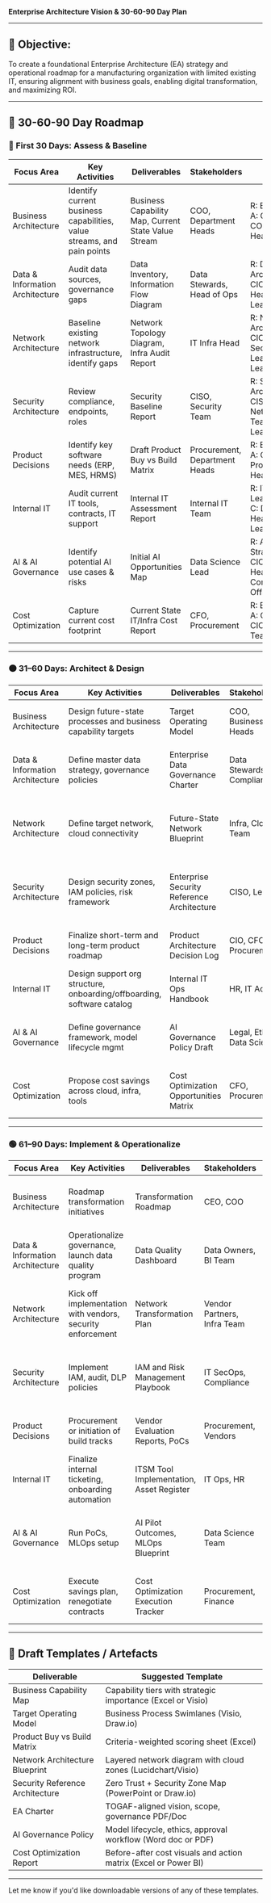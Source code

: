 **Enterprise Architecture Vision & 30-60-90 Day Plan**

---

## 🎯 Objective:

To create a foundational Enterprise Architecture (EA) strategy and operational roadmap for a manufacturing organization with limited existing IT, ensuring alignment with business goals, enabling digital transformation, and maximizing ROI.

---

## 🧭 30-60-90 Day Roadmap

### 🔵 First 30 Days: Assess & Baseline

| Focus Area                      | Key Activities                                                         | Deliverables                                        | Stakeholders                  | RACI                                                              |
| ------------------------------- | ---------------------------------------------------------------------- | --------------------------------------------------- | ----------------------------- | ----------------------------------------------------------------- |
| Business Architecture           | Identify current business capabilities, value streams, and pain points | Business Capability Map, Current State Value Stream | COO, Department Heads         | R: EA Lead, A: CIO, C: COO, I: Dept Heads                         |
| Data & Information Architecture | Audit data sources, governance gaps                                    | Data Inventory, Information Flow Diagram            | Data Stewards, Head of Ops    | R: Data Architect, A: CIO, C: Dept Heads, I: EA Lead              |
| Network Architecture            | Baseline existing network infrastructure, identify gaps                | Network Topology Diagram, Infra Audit Report        | IT Infra Head                 | R: Network Architect, A: CIO, C: Security Lead, I: EA Lead        |
| Security Architecture           | Review compliance, endpoints, roles                                    | Security Baseline Report                            | CISO, Security Team           | R: Security Architect, A: CISO, C: Network/Infra Team, I: EA Lead |
| Product Decisions               | Identify key software needs (ERP, MES, HRMS)                           | Draft Product Buy vs Build Matrix                   | Procurement, Department Heads | R: EA Lead, A: CIO, C: Procurement Head, I: CFO                   |
| Internal IT                     | Audit current IT tools, contracts, IT support                          | Internal IT Assessment Report                       | Internal IT Team              | R: IT Ops Lead, A: CIO, C: Dept Heads, I: EA Lead                 |
| AI & AI Governance              | Identify potential AI use cases & risks                                | Initial AI Opportunities Map                        | Data Science Lead             | R: AI Strategist, A: CIO, C: Dept Heads, I: Compliance Officer    |
| Cost Optimization               | Capture current cost footprint                                         | Current State IT/Infra Cost Report                  | CFO, Procurement              | R: EA Lead, A: CFO, C: CIO, I: IT Team                            |

---

### 🟠 31–60 Days: Architect & Design

| Focus Area                      | Key Activities                                                         | Deliverables                               | Stakeholders                | RACI                                                            |
| ------------------------------- | ---------------------------------------------------------------------- | ------------------------------------------ | --------------------------- | --------------------------------------------------------------- |
| Business Architecture           | Design future-state processes and business capability targets          | Target Operating Model                     | COO, Business Unit Heads    | R: EA Lead, A: CIO, C: COO, I: Dept Heads                       |
| Data & Information Architecture | Define master data strategy, governance policies                       | Enterprise Data Governance Charter         | Data Stewards, Compliance   | R: Data Architect, A: CIO, C: Legal, I: Dept Heads              |
| Network Architecture            | Define target network, cloud connectivity                              | Future-State Network Blueprint             | Infra, Cloud Team           | R: Network Architect, A: CIO, C: Security Architect, I: EA Lead |
| Security Architecture           | Design security zones, IAM policies, risk framework                    | Enterprise Security Reference Architecture | CISO, Legal                 | R: Security Architect, A: CISO, C: CIO, I: Risk & Compliance    |
| Product Decisions               | Finalize short-term and long-term product roadmap                      | Product Architecture Decision Log          | CIO, CFO, Procurement       | R: EA Lead, A: CIO, C: CFO, I: Dept Heads                       |
| Internal IT                     | Design support org structure, onboarding/offboarding, software catalog | Internal IT Ops Handbook                   | HR, IT Admin                | R: IT Ops Lead, A: CIO, C: HR, I: EA Lead                       |
| AI & AI Governance              | Define governance framework, model lifecycle mgmt                      | AI Governance Policy Draft                 | Legal, Ethics, Data Science | R: AI Strategist, A: CIO, C: Legal, I: EA Lead                  |
| Cost Optimization               | Propose cost savings across cloud, infra, tools                        | Cost Optimization Opportunities Matrix     | CFO, Procurement            | R: EA Lead, A: CFO, C: CIO, I: Business Units                   |

---

### 🟢 61–90 Days: Implement & Operationalize

| Focus Area                      | Key Activities                                             | Deliverables                             | Stakeholders                | RACI                                                            |
| ------------------------------- | ---------------------------------------------------------- | ---------------------------------------- | --------------------------- | --------------------------------------------------------------- |
| Business Architecture           | Roadmap transformation initiatives                         | Transformation Roadmap                   | CEO, COO                    | R: EA Lead, A: CIO, C: Business Unit Heads, I: PMO              |
| Data & Information Architecture | Operationalize governance, launch data quality program     | Data Quality Dashboard                   | Data Owners, BI Team        | R: Data Architect, A: CIO, C: Dept Heads, I: EA Lead            |
| Network Architecture            | Kick off implementation with vendors, security enforcement | Network Transformation Plan              | Vendor Partners, Infra Team | R: Network Architect, A: CIO, C: Security Architect, I: EA Lead |
| Security Architecture           | Implement IAM, audit, DLP policies                         | IAM and Risk Management Playbook         | IT SecOps, Compliance       | R: Security Architect, A: CISO, C: CIO, I: Internal Audit       |
| Product Decisions               | Procurement or initiation of build tracks                  | Vendor Evaluation Reports, PoCs          | Procurement, Vendors        | R: EA Lead, A: CIO, C: Business Units, I: PMO                   |
| Internal IT                     | Finalize internal ticketing, onboarding automation         | ITSM Tool Implementation, Asset Register | IT Ops, HR                  | R: IT Ops Lead, A: CIO, C: HR, I: All Users                     |
| AI & AI Governance              | Run PoCs, MLOps setup                                      | AI Pilot Outcomes, MLOps Blueprint       | Data Science Team           | R: AI Strategist, A: CIO, C: Legal & Compliance, I: EA Lead     |
| Cost Optimization               | Execute savings plan, renegotiate contracts                | Cost Optimization Execution Tracker      | Procurement, Finance        | R: EA Lead, A: CFO, C: CIO, I: Vendor Management                |

---

## 📂 Draft Templates / Artefacts

| Deliverable                     | Suggested Template                                              |
| ------------------------------- | --------------------------------------------------------------- |
| Business Capability Map         | Capability tiers with strategic importance (Excel or Visio)     |
| Target Operating Model          | Business Process Swimlanes (Visio, Draw\.io)                    |
| Product Buy vs Build Matrix     | Criteria-weighted scoring sheet (Excel)                         |
| Network Architecture Blueprint  | Layered network diagram with cloud zones (Lucidchart/Visio)     |
| Security Reference Architecture | Zero Trust + Security Zone Map (PowerPoint or Draw\.io)         |
| EA Charter                      | TOGAF-aligned vision, scope, governance PDF/Doc                 |
| AI Governance Policy            | Model lifecycle, ethics, approval workflow (Word doc or PDF)    |
| Cost Optimization Report        | Before-after cost visuals and action matrix (Excel or Power BI) |

---

Let me know if you'd like downloadable versions of any of these templates.
